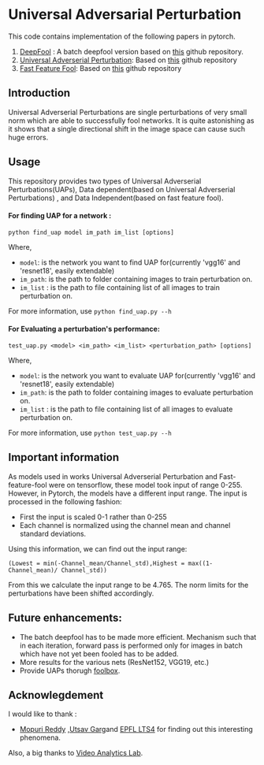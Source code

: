 # Universal Adversarial Perturbation

This code contains implementation of the following papers in pytorch.

1) [DeepFool](https://arxiv.org/abs/1511.04599) : A batch deepfool version based on [this](https://github.com/LTS4/DeepFool) github repository.
2) [Universal Adverserial Perturbation](https://arxiv.org/abs/1707.05572): Based on [this](https://github.com/LTS4/universal) github repository
3) [Fast Feature Fool](https://arxiv.org/abs/1610.08401): Based on [this](https://github.com/utsavgarg/fast-feature-fool) github repository  

## Introduction

Universal Adverserial Perturbations are single perturbations of very small norm which are able to successfully fool networks. It is quite astonishing as it shows that a single directional shift in the image space can cause such huge errors.


## Usage

This repository provides two types of Universal Adverserial Perturbations(UAPs), Data dependent(based on Universal Adverserial Perturbations) , and Data Independent(based on fast feature fool).

#### For finding UAP for a network :
```
python find_uap model im_path im_list [options]
```
Where,
* `model`: is the network you want to find UAP for(currently 'vgg16' and 'resnet18', easily extendable)
* `im_path`: is the path to folder containing images to train perturbation on.
* `im_list` : is the path to file containing list of all images to train perturbation on.

For more information, use `python find_uap.py --h`

#### For Evaluating a perturbation's performance:
```
test_uap.py <model> <im_path> <im_list> <perturbation_path> [options]
```
Where,
* `model`: is the network you want to evaluate UAP for(currently 'vgg16' and 'resnet18', easily extendable)
* `im_path`: is the path to folder containing images to evaluate perturbation on.
* `im_list` : is the path to file containing list of all images to evaluate perturbation on.

For more information, use `python test_uap.py --h`

## Important information

As models used in works Universal Adverserial Perturbation and Fast-feature-fool were on tensorflow, these model took input of range 0-255. However, in Pytorch, the models have a different input range. The input is processed in the following fashion:

* First the input is scaled 0-1 rather than 0-255
* Each channel is normalized using the channel mean and channel standard deviations.

Using this information, we can find out the input range:<br>
```
(Lowest = min(-Channel_mean/Channel_std),Highest = max((1-Channel_mean)/ Channel_std))
```
From this we calculate the input range to be 4.765. The norm limits for the perturbations have been shifted accordingly.

## Future enhancements:

* The batch deepfool has to be made more efficient. Mechanism such that in each iteration, forward pass is performed only for images in batch which have not yet been fooled has to be added.
* More results for the various nets (ResNet152, VGG19, etc.)
* Provide UAPs thorugh [foolbox](https://github.com/bethgelab/foolbox).



## Acknowlegdement

I would like to thank :

* [Mopuri Reddy](https://github.com/mopurikreddy) ,[Utsav Garg](https://github.com/utsavgarg)and  [EPFL LTS4](https://github.com/LTS4) for finding out this interesting phenomena.

Also, a big thanks to [Video Analytics Lab](http://val.serc.iisc.ernet.in/valweb/).

